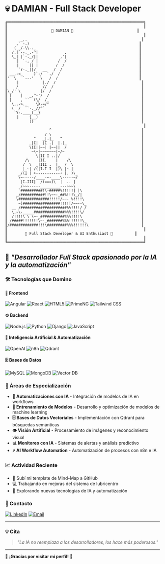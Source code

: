# 💀 DAMIAN - Full Stack Developer

```
╔══════════════════════════════════════════════════════════════╗
║                                                              ║
║                    🏰 DAMIAN 🏰                             ║
║                                                              ║
║      _,.                                                    ║
║    ,` -.)                                                  ║
║   ( _/-\\-._                                               ║
║  /,|`--._,-^|            ,                                 ║
║  \_| |`-._/||          ,'|                                 ║
║    |  `-, / |         /  /                                 ║
║    |     || |        /  /                                  ║
║     `r-._||/   __   /  /                                   ║
║ __,-<_     )`-/  `./  /                                    ║
║'  \   `---'   \   /  /                                     ║
║    |           |./  /                                       ║
║    /           //  /                                        ║
║\_/' \         |/  /                                         ║
║ |    |   _,^-'/  /                                          ║
║ |    , ``  (\/  /_                                          ║
║  \,.->._    \X-=/^                                          ║
║  (  /   `-._//^`                                            ║
║   `Y-.____(__}                                              ║
║    |     {__)                                               ║
║          ()                                                 ║
║                                                              ║
║                   ^                                         ║
║                 / \                                         ║
║            ^   _|.|_   ^                                    ║
║          _|I|  |I .|  |.|_                                  ║
║          \II||~~| |~~||  /                                  ║
║           ~\~|~~~~~~~|~/~                                   ║
║             \|II I ..|/                                     ║
║        /\    |II.    |    /\                                ║
║       /  \  _|III .  |_  /  \                               ║
║       |-~| /(|I.I I  |)\ |~-|                               ║
║     _/(I | +-----------+ |. )\_                             ║
║     \~-----/____-~-____\-----~/                             ║
║      |I.III|  /(===)\  |  .. |                              ║
║      /~~~-----_________---~~~\                              ║
║     `##########!\-#####%!!!!!| |\                           ║
║    _/###########!!\~~-_##%!!!\_/|                           ║
║    \##############!!!!!/~~-_%!!!!\                          ║
║     ~)#################!!!!!/~~--\_                         ║
║  __ /#####################%%!!!!/ /                         ║
║  \,~\-_____##############%%%!!!!\/                          ║
║  /!!!!\ \ \~-_###########%%%!!!!\                           ║
║ /#####!!!!!!!\~-_#######%%%!!!!!!\_                         ║
║/#############!!!\#########%%%!!!!!!\                        ║
║                                                              ║
║        🖤 Full Stack Developer & AI Enthusiast 🖤          ║
║                                                              ║
╚══════════════════════════════════════════════════════════════╝
```

## 🚀 *"Desarrollador Full Stack apasionado por la IA y la automatización"*

### 🛠️ Tecnologías que Domino

#### 🎨 Frontend
![Angular](https://img.shields.io/badge/Angular-DD0031?style=for-the-badge&logo=angular&logoColor=white)
![React](https://img.shields.io/badge/React-20232A?style=for-the-badge&logo=react&logoColor=61DAFB)
![HTML5](https://img.shields.io/badge/HTML5-E34F26?style=for-the-badge&logo=html5&logoColor=white)
![PrimeNG](https://img.shields.io/badge/PrimeNG-FF6B35?style=for-the-badge&logo=primeng&logoColor=white)
![Tailwind CSS](https://img.shields.io/badge/Tailwind_CSS-38B2AC?style=for-the-badge&logo=tailwind-css&logoColor=white)

#### ⚙️ Backend
![Node.js](https://img.shields.io/badge/Node.js-43853D?style=for-the-badge&logo=node.js&logoColor=white)
![Python](https://img.shields.io/badge/Python-3776AB?style=for-the-badge&logo=python&logoColor=white)
![Django](https://img.shields.io/badge/Django-092E20?style=for-the-badge&logo=django&logoColor=white)
![JavaScript](https://img.shields.io/badge/JavaScript-F7DF1E?style=for-the-badge&logo=javascript&logoColor=black)

#### 🤖 Inteligencia Artificial & Automatización
![OpenAI](https://img.shields.io/badge/OpenAI-412991?style=for-the-badge&logo=openai&logoColor=white)
![n8n](https://img.shields.io/badge/n8n-FF6B35?style=for-the-badge&logo=n8n&logoColor=white)
![Qdrant](https://img.shields.io/badge/Qdrant-FF6B35?style=for-the-badge&logo=qdrant&logoColor=white)

#### 🗄️ Bases de Datos
![MySQL](https://img.shields.io/badge/MySQL-00000F?style=for-the-badge&logo=mysql&logoColor=white)
![MongoDB](https://img.shields.io/badge/MongoDB-4EA94B?style=for-the-badge&logo=mongodb&logoColor=white)
![Vector DB](https://img.shields.io/badge/Vector_DB-FF6B35?style=for-the-badge&logo=vector&logoColor=white)





### 🌟 Áreas de Especialización

- **🤖 Automatizaciones con IA** - Integración de modelos de IA en workflows
- **🧠 Entrenamiento de Modelos** - Desarrollo y optimización de modelos de machine learning
- **🗄️ Bases de Datos Vectoriales** - Implementación con Qdrant para búsquedas semánticas
- **👁️ Visión Artificial** - Procesamiento de imágenes y reconocimiento visual
- **📊 Monitoreo con IA** - Sistemas de alertas y análisis predictivo
- **⚡ AI Workflow Automation** - Automatización de procesos con n8n e IA

### 📈 Actividad Reciente

<!--START_SECTION:activity-->
- 🚀 Subí mi template de Mind-Map a GitHub
- 💻 Trabajando en mejoras del sistema de lubricentro
- 🤖 Explorando nuevas tecnologías de IA y automatización
<!--END_SECTION:activity-->

### 🤝 Contacto

[![LinkedIn](https://img.shields.io/badge/LinkedIn-0077B5?style=for-the-badge&logo=linkedin&logoColor=white)](https://linkedin.com/in/damian211997)
[![Email](https://img.shields.io/badge/Email-D14836?style=for-the-badge&logo=gmail&logoColor=white)](mailto:damian@example.com)

---

### 💡 Cita

> *"La IA no reemplaza a los desarrolladores, los hace más poderosos."*

---

🖤 **¡Gracias por visitar mi perfil!** 🖤
